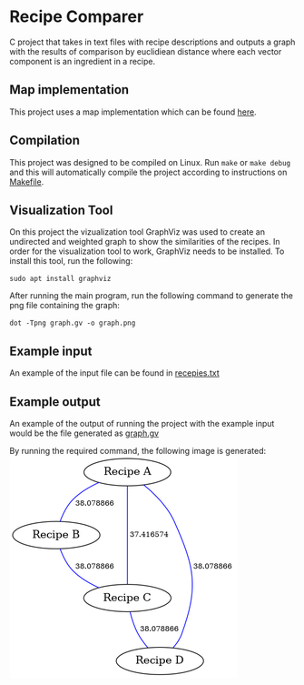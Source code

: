# Recipe Comparer

C project that takes in text files with recipe descriptions and outputs a graph with the results of comparison by euclidiean distance where each vector component is an ingredient in a recipe.

## Map implementation

This project uses a map implementation which can be found [here](https://github.com/rxi/map).

## Compilation

This project was designed to be compiled on Linux. Run `make` or `make debug` and this will automatically compile the project according to instructions on [Makefile](Makefile).

## Visualization Tool
On this project the vizualization tool GraphViz was used to create an undirected and weighted graph to show the similarities of the recipes. 
In order for the visualization tool to work, GraphViz needs to be installed. To install this tool, run the following: 

```
sudo apt install graphviz
```
After running the main program, run the following command to generate the png file containing the graph:
```
dot -Tpng graph.gv -o graph.png
```
## Example input
An example of the input file can be found in [recepies.txt](recepies.txt)

## Example output 
An example of the output of running the project with the example input would be the file generated as [graph.gv](graph.gv)

By running the required command, the following image is generated: 
![](graph.png)